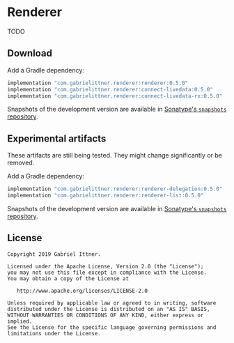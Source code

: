 # Renderer

TODO

## Download

Add a Gradle dependency:

```groovy
implementation "com.gabrielittner.renderer:renderer:0.5.0"
implementation "com.gabrielittner.renderer:connect-livedata:0.5.0"
implementation "com.gabrielittner.renderer:connect-livedata-rx:0.5.0"
```

Snapshots of the development version are available in [Sonatype's `snapshots` repository][snap].

## Experimental artifacts

These artifacts are still being tested. They might change significantly or be removed.

Add a Gradle dependency:

```groovy
implementation "com.gabrielittner.renderer:renderer-delegation:0.5.0"
implementation "com.gabrielittner.renderer:renderer-list:0.5.0"
```

Snapshots of the development version are available in [Sonatype's `snapshots` repository][snap].

## License

```
Copyright 2019 Gabriel Ittner.

Licensed under the Apache License, Version 2.0 (the "License");
you may not use this file except in compliance with the License.
You may obtain a copy of the License at

   http://www.apache.org/licenses/LICENSE-2.0

Unless required by applicable law or agreed to in writing, software
distributed under the License is distributed on an "AS IS" BASIS,
WITHOUT WARRANTIES OR CONDITIONS OF ANY KIND, either express or implied.
See the License for the specific language governing permissions and
limitations under the License.
```



 [snap]: https://oss.sonatype.org/content/repositories/snapshots/
